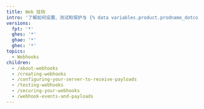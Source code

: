 ```yaml
---
title: Web 挂钩
intro: '了解如何设置、测试和保护与 {% data variables.product.prodname_dotcom %} 集成的 web 挂钩。'
versions:
  fpt: '*'
  ghes: '*'
  ghae: '*'
  ghec: '*'
topics:
  - Webhooks
children:
  - /about-webhooks
  - /creating-webhooks
  - /configuring-your-server-to-receive-payloads
  - /testing-webhooks
  - /securing-your-webhooks
  - /webhook-events-and-payloads
---
```


